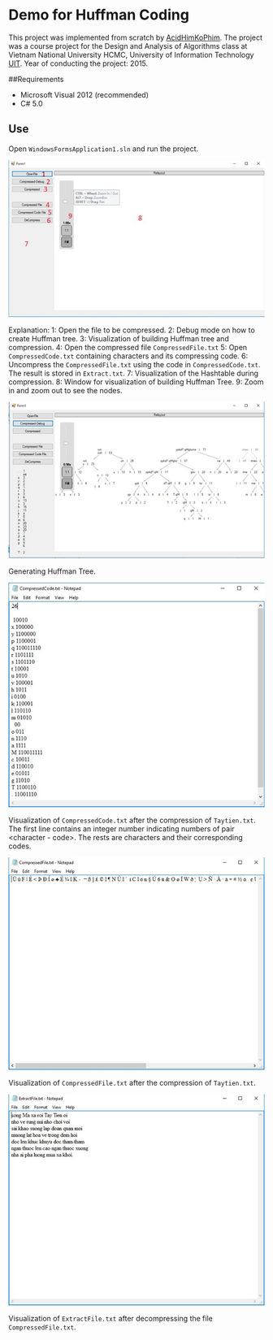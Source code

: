 # Demo for Huffman Coding

This project was implemented from scratch by [AcidHimKoPhim](https://github.com/AcidHimKoPhim). The project was a course project for the Design and Analysis of Algorithms class at Vietnam National University HCMC, University of Information Technology [UIT](https://en.uit.edu.vn/). Year of conducting the project: 2015.

##Requirements
- Microsoft Visual 2012 (recommended)
- C# 5.0


## Use

Open `WindowsFormsApplication1.sln` and run the project. 

![](figs/startInterface.jpg)

Explanation:
1: Open the file to be compressed.
2: Debug mode on how to create Huffman tree.
3: Visualization of building Huffman tree and compression.
4: Open the compressed file `CompressedFile.txt`
5: Open `CompressedCode.txt` containing characters and its compressing code.
6: Uncompress the `CompressedFile.txt` using the code in `CompressedCode.txt`. The result is stored in `Extract.txt`.
7: Visualization of the Hashtable during compression.
8: Window for visualization of building Huffman Tree.
9: Zoom in and zoom out to see the nodes.


![](figs/buildTrees.jpg)

Generating Huffman Tree.

![](figs/compressedCode.jpg)

Visualization of `CompressedCode.txt` after the compression of `Taytien.txt`. The first line contains an integer number indicating numbers of pair <character - code>. The rests are characters and their corresponding codes.


![](figs/CompressedFile.jpg)

Visualization of `CompressedFile.txt` after the compression of `Taytien.txt`. 


![](figs/ExtractFile.jpg)

Visualization of `ExtractFile.txt` after decompressing the file `CompressedFile.txt`. 